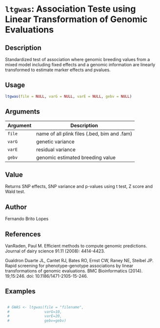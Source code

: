 # `ltgwas`: Association Teste using Linear Transformation of Genomic Evaluations

## Description


 Standardized test of association where genomic breeding values from a mixed model including fixed effects and a genomic information are linearly transformed to estimate marker effects and pvalues.


## Usage

```r
ltgwas(file = NULL, varG = NULL, varE = NULL, gebv = NULL)
```


## Arguments

Argument      |Description
------------- |----------------
```file```     |     name of all plink files (.bed, bim and .fam)
```varG```     |     genetic variance
```varE```     |     residual variance
```gebv```     |     genomic estimated breeding value

## Value


 Returns SNP effects, SNP variance and p-values using t test, Z score and Wald test.


## Author


 Fernando Brito Lopes


## References


 VanRaden, Paul M. Efficient methods to compute genomic predictions. Journal of dairy science 91.11 (2008): 4414-4423.
 
 Gualdron Duarte JL, Cantet RJ, Bates RO, Ernst CW, Raney NE, Steibel JP. Rapid screening for phenotype-genotype associations by linear transformations of genomic evaluations. BMC Bioinformatics (2014). 19;15:246. doi: 10.1186/1471-2105-15-246.


## Examples

```r 
 
 # GWAS <- ltgwas(file = "filename",
 #                varG=10,
 #                varE=20,
 #                gebv=gebv)
 
 ``` 

